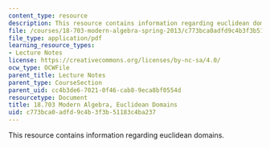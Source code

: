 ```yaml
---
content_type: resource
description: This resource contains information regarding euclidean domains.
file: /courses/18-703-modern-algebra-spring-2013/c773bca0adfd9c4b3f3b51183c4ba237_MIT18_703S13_pra_l_20.pdf
file_type: application/pdf
learning_resource_types:
- Lecture Notes
license: https://creativecommons.org/licenses/by-nc-sa/4.0/
ocw_type: OCWFile
parent_title: Lecture Notes
parent_type: CourseSection
parent_uid: cc4b3de6-7021-0f46-cab8-9eca8bf0554d
resourcetype: Document
title: 18.703 Modern Algebra, Euclidean Domains
uid: c773bca0-adfd-9c4b-3f3b-51183c4ba237
---
```

This resource contains information regarding euclidean domains.